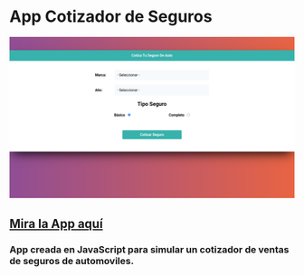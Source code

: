 # App Cotizador de Seguros

![Screenshop](https://raw.githubusercontent.com/Angstromico/Cotizador-Autos-App/master/cotizador.png)

## [Mira la App aquí](https://manuel-morales-cotizador-autos.netlify.app/)

### App creada en JavaScript para simular un cotizador de ventas de seguros de automoviles.
